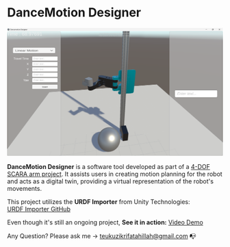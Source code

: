 # DanceMotion Designer

![DanceMotion Designer](Picture/picture_1.png)

**DanceMotion Designer** is a software tool developed as part of a  [4-DOF SCARA arm project](https://github.com/tzf230201/scara_arm). It assists users in creating motion planning for the robot and acts as a digital twin, providing a virtual representation of the robot's movements.  

This project utilizes the **URDF Importer** from Unity Technologies:  
[URDF Importer GitHub](https://github.com/Unity-Technologies/URDF-Importer)

Even though it's still an ongoing project, **See it in action:** [Video Demo](https://drive.google.com/file/d/1-XAz4PoQ7R4TTsYWVqks0WnSb4THLKnb/view?usp=sharing)

Any Question? Please ask me -> teukuzikrifatahillah@gmail.com 📭
